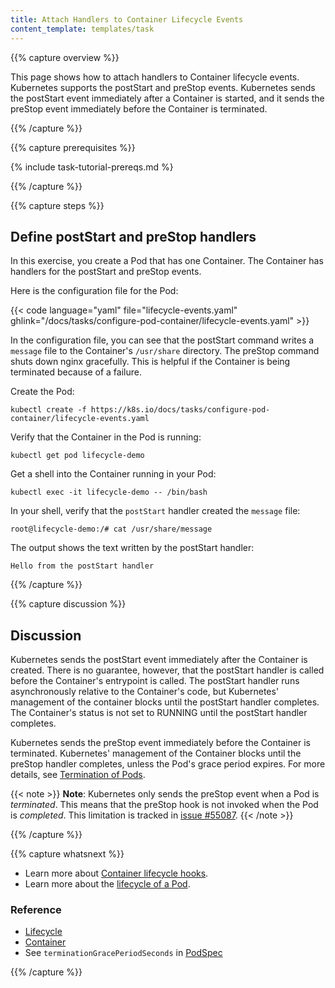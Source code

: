 ```yaml
---
title: Attach Handlers to Container Lifecycle Events
content_template: templates/task
---
```


{{% capture overview %}}

This page shows how to attach handlers to Container lifecycle events. Kubernetes supports
the postStart and preStop events. Kubernetes sends the postStart event immediately
after a Container is started, and it sends the preStop event immediately before the
Container is terminated.

{{% /capture %}}


{{% capture prerequisites %}}

{% include task-tutorial-prereqs.md %}

{{% /capture %}}


{{% capture steps %}}

## Define postStart and preStop handlers

In this exercise, you create a Pod that has one Container. The Container has handlers
for the postStart and preStop events.

Here is the configuration file for the Pod:

{{< code language="yaml" file="lifecycle-events.yaml" ghlink="/docs/tasks/configure-pod-container/lifecycle-events.yaml" >}}

In the configuration file, you can see that the postStart command writes a `message`
file to the Container's `/usr/share` directory. The preStop command shuts down
nginx gracefully. This is helpful if the Container is being terminated because of a failure.

Create the Pod:

    kubectl create -f https://k8s.io/docs/tasks/configure-pod-container/lifecycle-events.yaml

Verify that the Container in the Pod is running:

    kubectl get pod lifecycle-demo

Get a shell into the Container running in your Pod:

    kubectl exec -it lifecycle-demo -- /bin/bash

In your shell, verify that the `postStart` handler created the `message` file:

    root@lifecycle-demo:/# cat /usr/share/message

The output shows the text written by the postStart handler:

    Hello from the postStart handler

{{% /capture %}}



{{% capture discussion %}}

## Discussion

Kubernetes sends the postStart event immediately after the Container is created.
There is no guarantee, however, that the postStart handler is called before
the Container's entrypoint is called. The postStart handler runs asynchronously
relative to the Container's code, but Kubernetes' management of the container
blocks until the postStart handler completes. The Container's status is not
set to RUNNING until the postStart handler completes.

Kubernetes sends the preStop event immediately before the Container is terminated.
Kubernetes' management of the Container blocks until the preStop handler completes,
unless the Pod's grace period expires. For more details, see
[Termination of Pods](/docs/user-guide/pods/#termination-of-pods).

{{< note >}}
**Note**: Kubernetes only sends the preStop event when a Pod is *terminated*.
This means that the preStop hook is not invoked when the Pod is *completed*. 
This limitation is tracked in [issue #55087](https://github.com/kubernetes/kubernetes/issues/55807).
{{< /note >}}

{{% /capture %}}


{{% capture whatsnext %}}

* Learn more about [Container lifecycle hooks](/docs/concepts/containers/container-lifecycle-hooks/).
* Learn more about the [lifecycle of a Pod](/docs/concepts/workloads/pods/pod-lifecycle/).


### Reference

* [Lifecycle](/docs/reference/generated/kubernetes-api/{{page.version}}/#lifecycle-v1-core)
* [Container](/docs/reference/generated/kubernetes-api/{{page.version}}/#container-v1-core)
* See `terminationGracePeriodSeconds` in [PodSpec](/docs/reference/generated/kubernetes-api/{{page.version}}/#podspec-v1-core)

{{% /capture %}}


